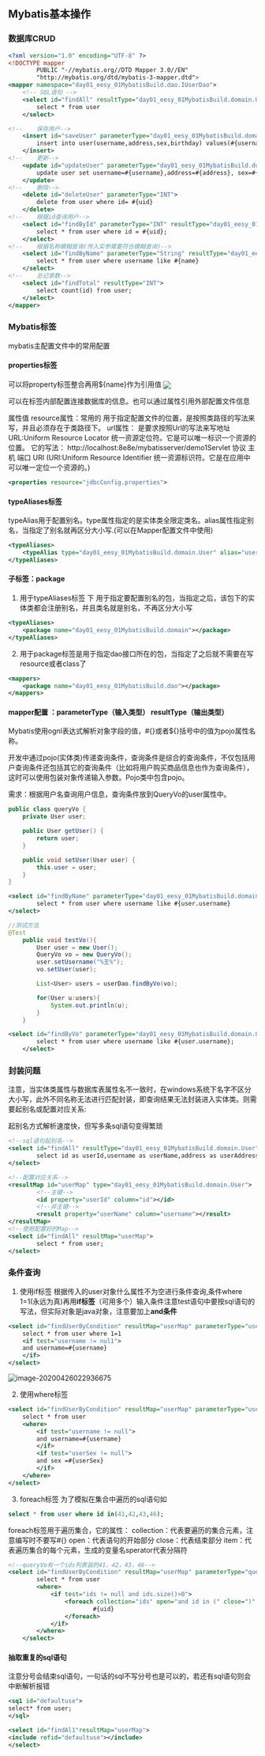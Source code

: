## Mybatis基本操作

### 数据库CRUD
```xml
<?xml version="1.0" encoding="UTF-8" ?>
<!DOCTYPE mapper
        PUBLIC "-//mybatis.org//DTD Mapper 3.0//EN"
        "http://mybatis.org/dtd/mybatis-3-mapper.dtd">
<mapper namespace="day01_eesy_01MybatisBuild.dao.IUserDao">
    <!-- SQL语句 -->
    <select id="findAll" resultType="day01_eesy_01MybatisBuild.domain.User">
        select * from user
    </select>

<!--    保存用户-->
    <insert id="saveUser" parameterType="day01_eesy_01MybatisBuild.domain.User">
        insert into user(username,address,sex,birthday) values(#{username},#{address},#{sex},#{birthday});
    </insert>
<!--    更新-->
    <update id="updateUser" parameterType="day01_eesy_01MybatisBuild.domain.User">
        update user set username=#{username},address=#{address}, sex=#{sex}, birthday=#{birthday} where id=#{id}
    </update>
<!--    删除-->
    <delete id="deleteUser" parameterType="INT">
        delete from user where id= #{uid}
    </delete>
<!--    根据id查询用户-->
    <select id="findById" parameterType="INT" resultType="day01_eesy_01MybatisBuild.domain.User">
        select * from user where id = #{uid};
    </select>
<!--    根据名称模糊查询(传入实参需要符合模糊查询)-->
    <select id="findByName" parameterType="String" resultType="day01_eesy_01MybatisBuild.domain.User">
        select * from user where username like #{name}
    </select>
<!--    总记录数-->
    <select id="findTotal" resultType="INT">
        select count(id) from user;
    </select>
</mapper>
```

### Mybatis标签
mybatis主配置文件中的常用配置

#### properties标签
可以将property标签整合再用${name}作为引用值
<img src="https://gitee.com/zero049/MyNoteImages/raw/master/Annotation 2020-03-30 235056.png"  div align=center />

可以在标签内部配置连接数据库的信息。也可以通过属性引用外部配置文件信息

属性值
resource属性：常用的
用于指定配置文件的位置，是按照类路径的写法来写，并且必须存在于类路径下。
url属性：
是要求按照Url的写法来写地址
URL:Uniform Resource Locator 统一资源定位符。它是可以唯一标识一个资源的位置。
它的写法：
http://localhost:8e8e/mybatisserver/demo1Servlet
协议 主机 端口 URI
(URI:Uniform Resource Identifier 统一资源标识符。它是在应用中可以唯一定位一个资源的。)
```xml
<properties resource="jdbcConfig.properties">
```

#### typeAliases标签 
typeAlias用于配置别名。type属性指定的是实体类全限定类名。alias属性指定别名，当指定了别名就再区分大小写.(可以在Mapper配置文件中使用)
```xml
<typeAliases>
    <typeAlias type="day01_eesy_01MybatisBuild.domain.User" alias="user"></typeAlias>
</typeAliases>
```
#### 子标签：package
1. 用于typeAliases标签 下
用于指定要配置别名的包，当指定之后，该包下的实体类都会注册别名，并且类名就是别名，不再区分大小写
```xml
<typeAliases>
    <package name="day01_eesy_01MybatisBuild.domain"></package>
</typeAliases>
```
2. 用于package标签是用于指定dao接口所在的包，当指定了之后就不需要在写resource或者class了
```xml
<mappers>
    <package name="day01_eesy_01MybatisBuild.dao"></package>
</mappers>
```
#### mapper配置 ：parameterType（输入类型） resultType（输出类型）
Mybatis使用ognl表达式解析对象字段的值，#{}或者${}括号中的值为pojo属性名称。


开发中通过pojo(实体类)传递查询条件，查询条件是综合的查询条件，不仅包括用户查询条件还包括其它的查询条件（比如将用户购买商品信息也作为查询条件），这时可以使用包装对象传递输入参数。Pojo类中包含pojo。

需求：根据用户名查询用户信息，查询条件放到QueryVo的user属性中。
```java
public class queryVo {
    private User user;

    public User getUser() {
        return user;
    }

    public void setUser(User user) {
        this.user = user;
    }
}
```
```xml
<select id="findByName" parameterType="day01_eesy_01MybatisBuild.domain.queryVo" resultType="day01_eesy_01MybatisBuild.dao.IUserDao">
        select * from user where username like #{user.username}
</select>
```
```java
//测试方法
@Test
    public void testVo(){
        User user = new User();
        QueryVo vo = new QueryVo();
        user.setUsername("%王%");
        vo.setUser(user);

        List<User> users = userDao.findByVo(vo);

        for(User u:users){
            System.out.println(u);
        }
    }  
```

```xml
<select id="findByVo" parameterType="day01_eesy_01MybatisBuild.domain.QueryVo" resultType="day01_eesy_01MybatisBuild.domain.User">
        select * from user where username like #{user.username};
    </select>
```

### 封装问题
注意，当实体类属性与数据库表属性名不一致时，在windows系统下名字不区分大小写，此外不同名称无法进行匹配封装，即查询结果无法封装进入实体类。则需要起别名或配置对应关系:

起别名方式解析速度快，但写多条sql语句变得繁琐
```xml
<!--sql语句起别名-->
<select id="findAll" resultType="day01_eesy_01MybatisBuild.domain.User">
        select id as userId,username as userName,address as userAddress,sex as userSex,birthday as userBirthday from user;
</select>
```

```xml
<!--配置对应关系-->
<resultMap id="userMap" type="day01_eesy_01MybatisBuild.domain.User">
        <!--主键-->
        <id property="userId" column="id"></id>
        <!--非主键-->
        <result property="userName" column="username"></result>
</resultMap>
<!--使用配置好的Map-->
<select id="findAll" resultMap="userMap">
        select * from user;
</select>
```

### 条件查询
1. 使用if标签
根据传入的user对象什么属性不为空进行条件查询,条件where 1=1(永远为真)再用**if标签**（可用多个）输入条件注意test语句中要按sql语句的写法，但实际对象是java对象，注意要加上**and条件**
```xml
<select id="findUserByCondition" resultMap="userMap" parameterType="user">
    select * from user where 1=1
    <if test="username != nul1">
    and username=#{username}
    </if>
</select>
```
![image-20200426022936675](https://gitee.com/zero049/MyNoteImages/raw/master/image-20200426022936675.png)


2. 使用where标签

```xml
<select id="findUserByCondition" resultMap="userMap" parameterType="user">
    select * from user 
    <where>
        <if test="username != null">
        and username=#{username}
        </if>
        <if test="userSex != null">
        and sex =#{userSex}
        </if>
    </where>
</select>
```
3. foreach标签
为了模拟在集合中遍历的sql语句如
```sql
select * from user where id in(41,42,43,46);
```

foreach标签用于遍历集合，它的属性：
collection：代表要遍历的集合元素，注意编写时不要写#{}
open：代表语句的开始部分
close：代表结束部分
item：代表遍历集合的每个元素，生成的变量名sperator代表分隔符
```xml
<!--queryVo有一个ids列表装的41，42，43，46-->
<select id="findUserByCondition" resultMap="userMap" parameterType="queryVo">
        select * from user
        <where>
            <if test="ids != null and ids.size()>0">
                <foreach collection="ids" open="and id in (" close=")" item="uid" separator=",">
                        #{uid}
                </foreach>
            </if>
        </where>
    </select>
```

#### 抽取重复的sql语句
注意分号会结束sql语句，一句话的sql不写分号也是可以的，若还有sql语句则会中断解析报错
```xml
<sq1 id="defaultuse">
select* from user;
</sql>

<select id="findAl1"resultMap="userMap">
<include refid="defaultuse"></include>
</select>
```

